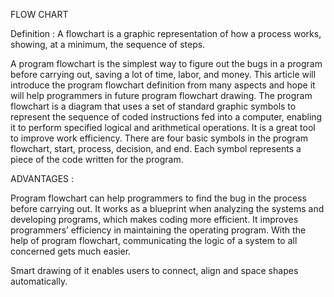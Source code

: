 FLOW CHART

Definition :
A flowchart is a graphic representation of how a process works, showing, at a minimum, the sequence of steps.
 
A program flowchart is the simplest way to figure out the bugs in a program before carrying out,
saving a lot of time, labor, and money. This article will introduce the program flowchart definition
from many aspects and hope it will help programmers in future program flowchart drawing.
The program flowchart is a diagram that uses a set of standard graphic symbols to represent the sequence of coded 
instructions fed into a computer, enabling it to perform specified logical and arithmetical operations.
 It is a great tool to improve work efficiency. There are four basic symbols in the program flowchart, 
start, process, decision, and end. Each symbol represents a piece of the code written for the program.
 
 ADVANTAGES : 

Program flowchart can help programmers to find the bug in the process before carrying out.
It works as a blueprint when analyzing the systems and developing programs, which makes coding more efficient.
It improves programmers’ efficiency in maintaining the operating program.
With the help of program flowchart, communicating the logic of a system to all concerned gets much easier.
 
 Smart drawing of it enables users to connect, align and space shapes automatically.
